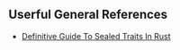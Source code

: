 ## Userful General References
- [Definitive Guide To Sealed Traits In Rust](https://predr.ag/blog/definitive-guide-to-sealed-traits-in-rust/)
